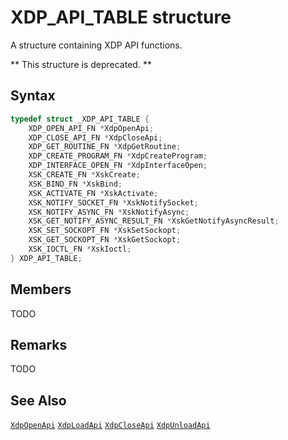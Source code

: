 # XDP_API_TABLE structure

A structure containing XDP API functions.

** This structure is deprecated. **

## Syntax

```C
typedef struct _XDP_API_TABLE {
    XDP_OPEN_API_FN *XdpOpenApi;
    XDP_CLOSE_API_FN *XdpCloseApi;
    XDP_GET_ROUTINE_FN *XdpGetRoutine;
    XDP_CREATE_PROGRAM_FN *XdpCreateProgram;
    XDP_INTERFACE_OPEN_FN *XdpInterfaceOpen;
    XSK_CREATE_FN *XskCreate;
    XSK_BIND_FN *XskBind;
    XSK_ACTIVATE_FN *XskActivate;
    XSK_NOTIFY_SOCKET_FN *XskNotifySocket;
    XSK_NOTIFY_ASYNC_FN *XskNotifyAsync;
    XSK_GET_NOTIFY_ASYNC_RESULT_FN *XskGetNotifyAsyncResult;
    XSK_SET_SOCKOPT_FN *XskSetSockopt;
    XSK_GET_SOCKOPT_FN *XskGetSockopt;
    XSK_IOCTL_FN *XskIoctl;
} XDP_API_TABLE;
```

## Members

TODO

## Remarks

TODO

## See Also

[`XdpOpenApi`](XdpOpenApi.md)
[`XdpLoadApi`](XdpLoadApi.md)
[`XdpCloseApi`](XdpCloseApi.md)
[`XdpUnloadApi`](XdpUnloadApi.md)
